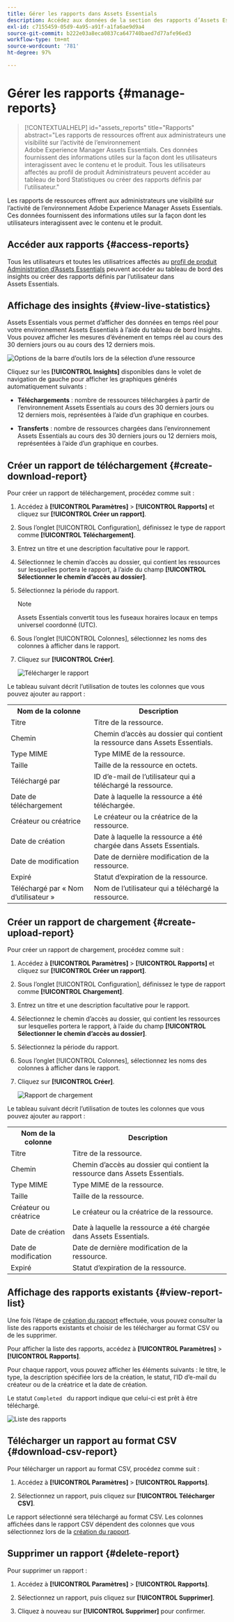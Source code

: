 ```yaml
---
title: Gérer les rapports dans Assets Essentials
description: Accédez aux données de la section des rapports d’Assets Essentials pour évaluer l’utilisation des produits et des fonctionnalités et déduire des informations sur les mesures de succès clés.
exl-id: c7155459-05d9-4a95-a91f-a1fa6ae9d9a4
source-git-commit: b222e03a8eca0837ca647740baed7d77afe96ed3
workflow-type: tm+mt
source-wordcount: '781'
ht-degree: 97%

---
```


# Gérer les rapports {#manage-reports}

>[!CONTEXTUALHELP]
>id="assets_reports"
>title="Rapports"
>abstract="Les rapports de ressources offrent aux administrateurs une visibilité sur l’activité de l’environnement Adobe Experience Manager Assets Essentials. Ces données fournissent des informations utiles sur la façon dont les utilisateurs interagissent avec le contenu et le produit. Tous les utilisateurs affectés au profil de produit Administrateurs peuvent accéder au tableau de bord Statistiques ou créer des rapports définis par l’utilisateur."

Les rapports de ressources offrent aux administrateurs une visibilité sur l’activité de l’environnement Adobe Experience Manager Assets Essentials. Ces données fournissent des informations utiles sur la façon dont les utilisateurs interagissent avec le contenu et le produit.

## Accéder aux rapports {#access-reports}

Tous les utilisateurs et toutes les utilisatrices affectés au [profil de produit Administration d’Assets Essentials](deploy-administer.md) peuvent accéder au tableau de bord des insights ou créer des rapports définis par l’utilisateur dans Assets Essentials.

## Affichage des insights {#view-live-statistics}

Assets Essentials vous permet d’afficher des données en temps réel pour votre environnement Assets Essentials à l’aide du tableau de bord Insights. Vous pouvez afficher les mesures d’événement en temps réel au cours des 30 derniers jours ou au cours des 12 derniers mois.

![Options de la barre d’outils lors de la sélection d’une ressource](assets/assets-essentials-live-statistics.png)

Cliquez sur les **[!UICONTROL Insights]** disponibles dans le volet de navigation de gauche pour afficher les graphiques générés automatiquement suivants :

* **Téléchargements** : nombre de ressources téléchargées à partir de l’environnement Assets Essentials au cours des 30 derniers jours ou 12 derniers mois, représentées à l’aide d’un graphique en courbes.

* **Transferts** : nombre de ressources chargées dans l’environnement Assets Essentials au cours des 30 derniers jours ou 12 derniers mois, représentées à l’aide d’un graphique en courbes.

<!--

* **Storage usage**: The storage usage, in gigabytes (GB), for the Assets Essentials environment, for the last 30 days or 12 months represented using a bar chart.

-->

## Créer un rapport de téléchargement {#create-download-report}

Pour créer un rapport de téléchargement, procédez comme suit :

1. Accédez à **[!UICONTROL Paramètres]** > **[!UICONTROL Rapports]** et cliquez sur **[!UICONTROL Créer un rapport]**.

1. Sous l’onglet [!UICONTROL Configuration], définissez le type de rapport comme **[!UICONTROL Téléchargement]**.

1. Entrez un titre et une description facultative pour le rapport.

1. Sélectionnez le chemin d’accès au dossier, qui contient les ressources sur lesquelles portera le rapport, à l’aide du champ **[!UICONTROL Sélectionner le chemin d’accès au dossier]**.

1. Sélectionnez la période du rapport.
   >[!NOTE]
   >
   > Assets Essentials convertit tous les fuseaux horaires locaux en temps universel coordonné (UTC).

1. Sous l’onglet [!UICONTROL Colonnes], sélectionnez les noms des colonnes à afficher dans le rapport.

1. Cliquez sur **[!UICONTROL Créer]**.

   ![Télécharger le rapport](assets/download-reports-config.png)

Le tableau suivant décrit l’utilisation de toutes les colonnes que vous pouvez ajouter au rapport :

<table>
    <tbody>
     <tr>
      <th><strong>Nom de la colonne</strong></th>
      <th><strong>Description</strong></th>
     </tr>
     <tr>
      <td>Titre</td>
      <td>Titre de la ressource.</td>
     </tr>
     <tr>
      <td>Chemin </td>
      <td>Chemin d’accès au dossier qui contient la ressource dans Assets Essentials.</td>
     </tr>
     <tr>
      <td>Type MIME</td>
      <td>Type MIME de la ressource.</td>
     </tr>
     <tr>
      <td>Taille</td>
      <td>Taille de la ressource en octets.</td>
     </tr>
     <tr>
      <td>Téléchargé par</td>
      <td>ID d’e-mail de l’utilisateur qui a téléchargé la ressource.</td>
     </tr>
     <tr>
      <td>Date de téléchargement</td>
      <td>Date à laquelle la ressource a été téléchargée.</td>
     </tr>
     <tr>
      <td>Créateur ou créatrice</td>
      <td>Le créateur ou la créatrice de la ressource.</td>
     </tr>
     <tr>
      <td>Date de création</td>
      <td>Date à laquelle la ressource a été chargée dans Assets Essentials.</td>
     </tr>
     <tr>
      <td>Date de modification</td>
      <td>Date de dernière modification de la ressource.</td>
     </tr>
     <tr>
      <td>Expiré</td>
      <td>Statut d’expiration de la ressource.</td>
     </tr>
     <tr>
      <td>Téléchargé par « Nom d’utilisateur »</td>
      <td>Nom de l’utilisateur qui a téléchargé la ressource.</td>
     </tr>           
    </tbody>
   </table>

## Créer un rapport de chargement {#create-upload-report}

Pour créer un rapport de chargement, procédez comme suit :

1. Accédez à **[!UICONTROL Paramètres]** > **[!UICONTROL Rapports]** et cliquez sur **[!UICONTROL Créer un rapport]**.

1. Sous l’onglet [!UICONTROL Configuration], définissez le type de rapport comme **[!UICONTROL Chargement]**.

1. Entrez un titre et une description facultative pour le rapport.

1. Sélectionnez le chemin d’accès au dossier, qui contient les ressources sur lesquelles portera le rapport, à l’aide du champ **[!UICONTROL Sélectionner le chemin d’accès au dossier]**.

1. Sélectionnez la période du rapport.

1. Sous l’onglet [!UICONTROL Colonnes], sélectionnez les noms des colonnes à afficher dans le rapport.

1. Cliquez sur **[!UICONTROL Créer]**.

   ![Rapport de chargement](assets/upload-reports-config.png)

Le tableau suivant décrit l’utilisation de toutes les colonnes que vous pouvez ajouter au rapport :

<table>
    <tbody>
     <tr>
      <th><strong>Nom de la colonne</strong></th>
      <th><strong>Description</strong></th>
     </tr>
     <tr>
      <td>Titre</td>
      <td>Titre de la ressource.</td>
     </tr>
     <tr>
      <td>Chemin </td>
      <td>Chemin d’accès au dossier qui contient la ressource dans Assets Essentials.</td>
     </tr>
     <tr>
      <td>Type MIME</td>
      <td>Type MIME de la ressource.</td>
     </tr>
     <tr>
      <td>Taille</td>
      <td>Taille de la ressource.</td>
     </tr>
     <tr>
      <td>Créateur ou créatrice</td>
      <td>Le créateur ou la créatrice de la ressource.</td>
     </tr>
     <tr>
      <td>Date de création</td>
      <td>Date à laquelle la ressource a été chargée dans Assets Essentials.</td>
     </tr>
     <tr>
      <td>Date de modification</td>
      <td>Date de dernière modification de la ressource.</td>
     </tr>
     <tr>
      <td>Expiré</td>
      <td>Statut d’expiration de la ressource.</td>
     </tr>              
    </tbody>
   </table>

## Affichage des rapports existants {#view-report-list}

Une fois l’étape de [création du rapport](#create-download-report) effectuée, vous pouvez consulter la liste des rapports existants et choisir de les télécharger au format CSV ou de les supprimer.

Pour afficher la liste des rapports, accédez à **[!UICONTROL Paramètres]** > **[!UICONTROL Rapports]**.

Pour chaque rapport, vous pouvez afficher les éléments suivants : le titre, le type, la description spécifiée lors de la création, le statut, l’ID d’e-mail du créateur ou de la créatrice et la date de création.

Le statut `Completed ` du rapport indique que celui-ci est prêt à être téléchargé.

![Liste des rapports](assets/list-of-reports.png)


## Télécharger un rapport au format CSV {#download-csv-report}

Pour télécharger un rapport au format CSV, procédez comme suit :

1. Accédez à **[!UICONTROL Paramètres]** > **[!UICONTROL Rapports]**.

1. Sélectionnez un rapport, puis cliquez sur **[!UICONTROL Télécharger CSV]**.

Le rapport sélectionné sera téléchargé au format CSV. Les colonnes affichées dans le rapport CSV dépendent des colonnes que vous sélectionnez lors de la [création du rapport](#create-download-report).

## Supprimer un rapport {#delete-report}

Pour supprimer un rapport :

1. Accédez à **[!UICONTROL Paramètres]** > **[!UICONTROL Rapports]**.

1. Sélectionnez un rapport, puis cliquez sur **[!UICONTROL Supprimer]**.

1. Cliquez à nouveau sur **[!UICONTROL Supprimer]** pour confirmer.
